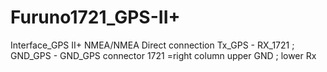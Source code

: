 # Furuno1721_GPS-II+
Interface_GPS II+ NMEA/NMEA
Direct connection Tx_GPS - RX_1721 ; GND_GPS - GND_GPS
connector 1721 =right column upper GND ; lower Rx
